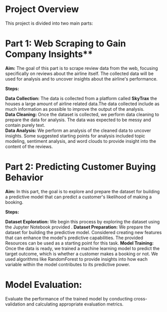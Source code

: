 # Project Overview
This project is divided into two main parts:

# Part 1: Web Scraping to Gain Company Insights**
**Aim:** The goal of this part is to scrape review data from the web, focusing specifically on reviews about the airline itself. The collected data will be used for analysis and to uncover insights about the airline's performance.

**Steps:**

**Data Collection:** The data is collected from a platform called **SkyTrax** the houses a large amount of airline related data.The data collected include as much information as possible to improve the output of the analysis.  
**Data Cleaning:** Once the dataset is collected, we perform data cleaning to prepare the data for analysis. The data was expected to be messy and contain purely text.   
**Data Analysis:** We perform an analysis of the cleaned data to uncover insights. Some suggested starting points for analysis included topic modeling, sentiment analysis, and word clouds to provide insight into the content of the reviews.  

# Part 2: Predicting Customer Buying Behavior
**Aim:** In this part, the goal is to explore and prepare the dataset for building a predictive model that can predict a customer's likelihood of making a booking.

**Steps:**

**Dataset Exploration:** We begin this process by exploring the dataset using the Jupyter Notebook provided .
**Dataset Preparation:** We prepare the dataset for building the predictive model. Considered creating new features that can enhance the model's predictive capabilities. The provided Resources can be used as a starting point for this task.
**Model Training:** Once the data is ready, we trained a machine learning model to predict the target outcome, which is whether a customer makes a booking or not. We used algorithms like RandomForest to provide insights into how each variable within the model contributes to its predictive power. 

# Model Evaluation:
Evaluate the performance of the trained model by conducting cross-validation and calculating appropriate evaluation metrics.
